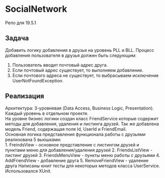 # SocialNetwork
 Репо для 19.5.1

## Задача
 Добавить логику добавления в друзья на уровень PLL и BLL. Процесс добавления пользователя в друзья должен быть следующим:

 1. Пользователь вводит почтовый адрес друга.
 2. Если почтовый адрес существует, то выполняем добавление.
 3. Если почтового адреса не существует, то выбрасываем исключение UserNotFoundException.
 
## Реализация
 Архитектура: 
	3-уровневая (Data Access, Business Logic, Presentation). Каждый уровень в отдельном проекте.  
 На уровне бизнес логики создан класс FriendService которые содержит методы для добавления, удаления и листинга друзей. Так же добавлена модель Friend, содержащая поля Id, UserId и FriendEmail.  
 Основная логика представления функционала работы с друзьями реализована 5 вьюшками:  
	1. FreindsView - основное представление с листингом друзей и пунктами меню для добавления/удаления друзей
	2. FriendsListView - листинг друзей
	3. FriendsMenuView - пункты меню работы с друзьями
	4. AddFriendView - добавление друга
	5. RemoveFriendView - удаление друга
 Написаны юнит тесты для некоторых методов класса UserService. Использовался XUnit.